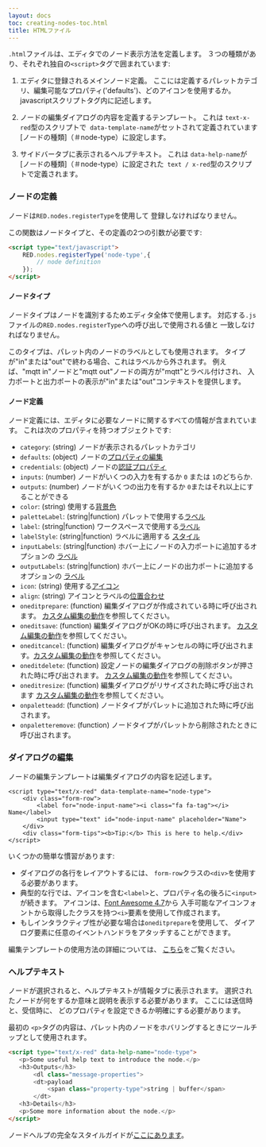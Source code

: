 ```yaml
---
layout: docs
toc: creating-nodes-toc.html
title: HTMLファイル
---
```


`.html`ファイルは、エディタでのノード表示方法を定義します。
３つの種類があり、それぞれ独自の`<script>`タグで囲まれています:

1. エディタに登録されるメインノード定義。
   ここには定義するパレットカテゴリ、編集可能なプロパティ('defaults')、どのアイコンを使用するか。
   javascriptスクリプトタグ内に記述します。

2. ノードの編集ダイアログの内容を定義するテンプレート。
   これは `text-x-red`型のスクリプトで` data-template-name`がセットされて定義されています
   [ノードの種類]（＃node-type）に設定します。

3. サイドバータブに表示されるヘルプテキスト。
   これは `data-help-name`が
   [ノードの種類]（＃node-type）に設定された` text / x-red`型のスクリプトで定義されます。



### ノードの定義

ノードは`RED.nodes.registerType`を使用して
登録しなければなりません。

この関数はノードタイプと、その定義の2つの引数が必要です:

~~~~html
<script type="text/javascript">
    RED.nodes.registerType('node-type',{
        // node definition
    });
</script>
~~~~

#### ノードタイプ

ノードタイプはノードを識別するためエディタ全体で使用します。
対応する`.js`ファイルの`RED.nodes.registerType`への呼び出しで使用される値と
一致しなければなりません。

このタイプは、パレット内のノードのラベルとしても使用されます。
タイプが"in"または"out"で終わる場合、これはラベルから外されます。
例えば、"mqtt in"ノードと"mqtt out"ノードの両方が"mqtt"とラベル付けされ、
入力ポートと出力ポートの表示が"in"または"out"コンテキストを提供します。

#### ノード定義

ノード定義には、エディタに必要なノードに関するすべての情報が含まれています。
これは次のプロパティを持つオブジェクトです:


- `category`: (string) ノードが表示されるパレットカテゴリ
- `defaults`: (object) ノードの[プロパティの編集](properties)
- `credentials`: (object) ノードの[認証プロパティ](credentials)
- `inputs`: (number) ノードがいくつの入力を有するか `0` または `1`のどちらか.
- `outputs`: (number) ノードがいくつの出力を有するか `0`またはそれ以上にすることができる
- `color`: (string) 使用する[背景色](appearance#背景色)
- `paletteLabel`: (string\|function) パレットで使用する[ラベル](appearance#label)
- `label`: (string\|function) ワークスペースで使用する[ラベル](appearance#label)
- `labelStyle`: (string\|function) ラベルに適用する [スタイル](appearance#label-style)
- `inputLabels`: (string\|function) ホバー上にノードの入力ポートに追加するオプションの [ラベル](appearance#ポートラベル)
- `outputLabels`: (string\|function) ホバー上にノードの出力ポートに追加するオプションの [ラベル](appearance#ポートラベル)
- `icon`: (string) 使用する[アイコン](appearance#アイコン)
- `align`: (string) アイコンとラベルの[位置合わせ](appearance#alignment)
- `oneditprepare`: (function) 編集ダイアログが作成されている時に呼び出されます。 [カスタム編集の動作](properties#カスタム編集の動作)を参照してください。
- `oneditsave`: (function) 編集ダイアログがOKの時に呼び出されます。 [カスタム編集の動作](properties#カスタム編集の動作)を参照してください。
- `oneditcancel`: (function) 編集ダイアログがキャンセルの時に呼び出されます。[カスタム編集の動作](properties#カスタム編集の動作)を参照してください。
- `oneditdelete`: (function) 設定ノードの編集ダイアログの削除ボタンが押された時に呼び出されます。 [カスタム編集の動作](properties#カスタム編集の動作)を参照してください。
- `oneditresize`: (function) 編集ダイアログがリサイズされた時に呼び出されます [カスタム編集の動作](properties#カスタム編集の動作)を参照してください。
- `onpaletteadd`: (function) ノードタイプがパレットに追加された時に呼び出されます。
- `onpaletteremove`: (function) ノードタイプがパレットから削除されたときに呼び出されます。

### ダイアログの編集

ノードの編集テンプレートは編集ダイアログの内容を記述します。


    <script type="text/x-red" data-template-name="node-type">
        <div class="form-row">
            <label for="node-input-name"><i class="fa fa-tag"></i> Name</label>
            <input type="text" id="node-input-name" placeholder="Name">
        </div>
        <div class="form-tips"><b>Tip:</b> This is here to help.</div>
    </script>

いくつかの簡単な慣習があります:

 - ダイアログの各行をレイアウトするには、
   `form-row`クラスの`<div>`を使用する必要があります。
 - 典型的な行では、アイコンを含む`<label>`と、プロパティ名の後ろに`<input>`が続きます。
   アイコンは、[Font Awesome 4.7](https://fontawesome.com/v4.7.0/icons/)から
   入手可能なアイコンフォントから取得したクラスを持つ`<i>`要素を使用して作成されます。
 - もしインタラクティブ性が必要な場合は`oneditprepare`を使用して、
   ダイアログ要素に任意のイベントハンドラをアタッチすることができます。


編集テンプレートの使用方法の詳細については、
[こちら](properties#プロパティ編集ダイアログ)をご覧ください。


### ヘルプテキスト

ノードが選択されると、ヘルプテキストが情報タブに表示されます。
選択されたノードが何をするか意味と説明を表示する必要があります。
ここには送信時と、受信時に、
どのプロパティを設定できるか明確にする必要があります。

最初の `<p>`タグの内容は、パレット内のノードをホバリングするときにツールチップとして使用されます。

~~~~html
<script type="text/x-red" data-help-name="node-type">
   <p>Some useful help text to introduce the node.</p>
   <h3>Outputs</h3>
       <dl class="message-properties">
       <dt>payload
           <span class="property-type">string | buffer</span>
       </dt>
   <h3>Details</h3>
   <p>Some more information about the node.</p>
</script>
~~~~

ノードヘルプの完全なスタイルガイドが[ここにあります](help-style-guide)。
